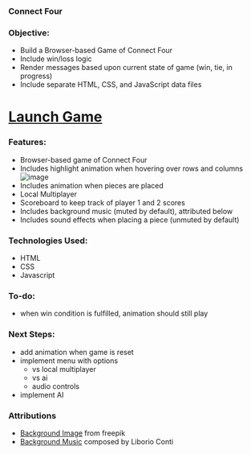 ### Connect Four

### Objective:
- Build a Browser-based Game of Connect Four
- Include win/loss logic
- Render messages based upon current state of game (win, tie, in progress)
- Include separate HTML, CSS, and JavaScript data files

# <a href='https://csalguera-connect-four.netlify.app/' target='_blank'>Launch Game</a>

### Features:
- Browser-based game of Connect Four
- Includes highlight animation when hovering over rows and columns </br>
![image](https://i.imgur.com/F9ymUj2.gif)
- Includes animation when pieces are placed
- Local Multiplayer
- Scoreboard to keep track of player 1 and 2 scores
- Includes background music (muted by default), attributed below
- Includes sound effects when placing a piece (unmuted by default)

### Technologies Used:
- HTML
- CSS
- Javascript

### To-do:
- when win condition is fulfilled, animation should still play

### Next Steps:
- add animation when game is reset
- implement menu with options
  - vs local multiplayer
  - vs ai
  - audio controls
- implement AI

### Attributions
- [Background Image](https://www.freepik.com/free-vector/gradient-grainy-gradient-texture_14485901.htm#query=background&position=11&from_view=keyword) from freepik
- [Background Music](https://www.no-copyright-music.com/) composed by Liborio Conti